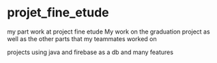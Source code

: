 # projet_fine_etude
my part  work  at project fine etude 
My work on the graduation project as well as the other parts that my teammates worked on

projects using java 
and firebase as a db 
and many features
